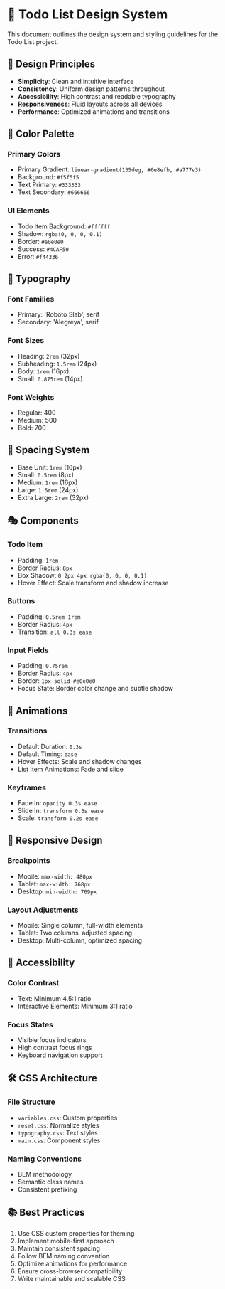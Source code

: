 # 🎨 Todo List Design System

This document outlines the design system and styling guidelines for the Todo List project.

## 🎯 Design Principles

- **Simplicity**: Clean and intuitive interface
- **Consistency**: Uniform design patterns throughout
- **Accessibility**: High contrast and readable typography
- **Responsiveness**: Fluid layouts across all devices
- **Performance**: Optimized animations and transitions

## 🎨 Color Palette

### Primary Colors

- Primary Gradient: `linear-gradient(135deg, #6e8efb, #a777e3)`
- Background: `#f5f5f5`
- Text Primary: `#333333`
- Text Secondary: `#666666`

### UI Elements

- Todo Item Background: `#ffffff`
- Shadow: `rgba(0, 0, 0, 0.1)`
- Border: `#e0e0e0`
- Success: `#4CAF50`
- Error: `#f44336`

## 📝 Typography

### Font Families

- Primary: 'Roboto Slab', serif
- Secondary: 'Alegreya', serif

### Font Sizes

- Heading: `2rem` (32px)
- Subheading: `1.5rem` (24px)
- Body: `1rem` (16px)
- Small: `0.875rem` (14px)

### Font Weights

- Regular: 400
- Medium: 500
- Bold: 700

## 📐 Spacing System

- Base Unit: `1rem` (16px)
- Small: `0.5rem` (8px)
- Medium: `1rem` (16px)
- Large: `1.5rem` (24px)
- Extra Large: `2rem` (32px)

## 🎭 Components

### Todo Item

- Padding: `1rem`
- Border Radius: `8px`
- Box Shadow: `0 2px 4px rgba(0, 0, 0, 0.1)`
- Hover Effect: Scale transform and shadow increase

### Buttons

- Padding: `0.5rem 1rem`
- Border Radius: `4px`
- Transition: `all 0.3s ease`

### Input Fields

- Padding: `0.75rem`
- Border Radius: `4px`
- Border: `1px solid #e0e0e0`
- Focus State: Border color change and subtle shadow

## 💫 Animations

### Transitions

- Default Duration: `0.3s`
- Default Timing: `ease`
- Hover Effects: Scale and shadow changes
- List Item Animations: Fade and slide

### Keyframes

- Fade In: `opacity 0.3s ease`
- Slide In: `transform 0.3s ease`
- Scale: `transform 0.2s ease`

## 📱 Responsive Design

### Breakpoints

- Mobile: `max-width: 480px`
- Tablet: `max-width: 768px`
- Desktop: `min-width: 769px`

### Layout Adjustments

- Mobile: Single column, full-width elements
- Tablet: Two columns, adjusted spacing
- Desktop: Multi-column, optimized spacing

## 🎯 Accessibility

### Color Contrast

- Text: Minimum 4.5:1 ratio
- Interactive Elements: Minimum 3:1 ratio

### Focus States

- Visible focus indicators
- High contrast focus rings
- Keyboard navigation support

## 🛠️ CSS Architecture

### File Structure

- `variables.css`: Custom properties
- `reset.css`: Normalize styles
- `typography.css`: Text styles
- `main.css`: Component styles

### Naming Conventions

- BEM methodology
- Semantic class names
- Consistent prefixing

## 📚 Best Practices

1. Use CSS custom properties for theming
2. Implement mobile-first approach
3. Maintain consistent spacing
4. Follow BEM naming convention
5. Optimize animations for performance
6. Ensure cross-browser compatibility
7. Write maintainable and scalable CSS
